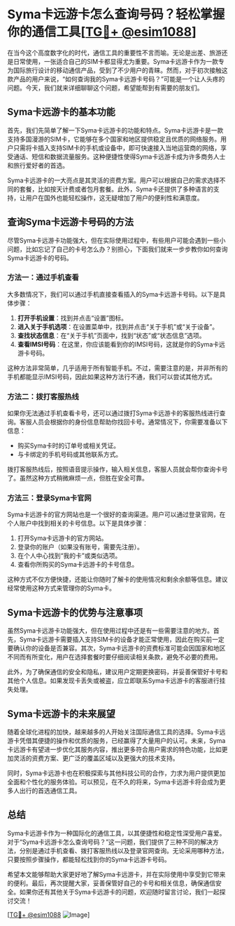 # Syma卡远游卡怎么查询号码？轻松掌握你的通信工具[[TG💪+ @esim1088](https://t.me/s/esim1088)]

在当今这个高度数字化的时代，通信工具的重要性不言而喻。无论是出差、旅游还是日常使用，一张适合自己的SIM卡都显得尤为重要。Syma卡远游卡作为一款专为国际旅行设计的移动通信产品，受到了不少用户的青睐。然而，对于初次接触这款产品的用户来说，“如何查询我的Syma卡远游卡号码？”可能是一个让人头疼的问题。今天，我们就来详细聊聊这个问题，希望能帮到有需要的朋友们。

## Syma卡远游卡的基本功能

首先，我们先简单了解一下Syma卡远游卡的功能和特点。Syma卡远游卡是一款支持多国漫游的SIM卡，它能够在多个国家和地区提供稳定且优质的网络服务。用户只需将卡插入支持SIM卡的手机或设备中，即可快速接入当地运营商的网络，享受通话、短信和数据流量服务。这种便捷性使得Syma卡远游卡成为许多商务人士和旅行爱好者的首选。

Syma卡远游卡的一大亮点是其灵活的资费方案。用户可以根据自己的需求选择不同的套餐，比如按天计费或者包月套餐。此外，Syma卡还提供了多种语言的支持，让用户在国外也能轻松操作，这无疑增加了用户的便利性和满意度。

## 查询Syma卡远游卡号码的方法

尽管Syma卡远游卡功能强大，但在实际使用过程中，有些用户可能会遇到一些小问题，比如忘记了自己的卡号怎么办？别担心，下面我们就来一步步教你如何查询Syma卡远游卡的号码。

### 方法一：通过手机查看

大多数情况下，我们可以通过手机直接查看插入的Syma卡远游卡号码。以下是具体步骤：

1. **打开手机设置**：找到并点击“设置”图标。
2. **进入关于手机选项**：在设置菜单中，找到并点击“关于手机”或“关于设备”。
3. **查找状态信息**：在“关于手机”页面中，找到“状态”或“状态信息”选项。
4. **查看IMSI号码**：在这里，你应该能看到你的IMSI号码，这就是你的Syma卡远游卡号码。

这种方法非常简单，几乎适用于所有智能手机。不过，需要注意的是，并非所有的手机都能显示IMSI号码，因此如果这种方法行不通，我们可以尝试其他方式。

### 方法二：拨打客服热线

如果你无法通过手机查看卡号，还可以通过拨打Syma卡远游卡的客服热线进行查询。客服人员会根据你的身份信息帮助你找回卡号。通常情况下，你需要准备以下信息：

- 购买Syma卡时的订单号或相关凭证。
- 与卡绑定的手机号码或其他联系方式。

拨打客服热线后，按照语音提示操作，输入相关信息，客服人员就会帮你查询卡号了。虽然这种方式稍微麻烦一点，但胜在安全可靠。

### 方法三：登录Syma卡官网

Syma卡远游卡的官方网站也是一个很好的查询渠道。用户可以通过登录官网，在个人账户中找到相关的卡号信息。以下是具体步骤：

1. 打开Syma卡远游卡的官方网站。
2. 登录你的账户（如果没有账号，需要先注册）。
3. 在个人中心找到“我的卡”或类似选项。
4. 查看你所购买的Syma卡远游卡的卡号信息。

这种方式不仅方便快捷，还能让你随时了解卡的使用情况和剩余余额等信息。建议经常使用这种方式来管理你的Syma卡。

## Syma卡远游卡的优势与注意事项

虽然Syma卡远游卡功能强大，但在使用过程中还是有一些需要注意的地方。首先，Syma卡远游卡需要插入支持SIM卡的设备才能正常使用，因此在购买前一定要确认你的设备是否兼容。其次，Syma卡远游卡的资费标准可能会因国家和地区不同而有所变化，用户在选择套餐时要仔细阅读相关条款，避免不必要的费用。

此外，为了确保通信的安全和隐私，建议用户定期更换密码，并妥善保管好卡号和其他个人信息。如果发现卡丢失或被盗，应立即联系Syma卡远游卡的客服进行挂失处理。

## Syma卡远游卡的未来展望

随着全球化进程的加快，越来越多的人开始关注国际通信工具的选择。Syma卡远游卡凭借其便捷的操作和优质的服务，已经赢得了大量用户的认可。未来，Syma卡远游卡有望进一步优化其服务内容，推出更多符合用户需求的特色功能，比如更加灵活的资费方案、更广泛的覆盖区域以及更强大的技术支持。

同时，Syma卡远游卡也在积极探索与其他科技公司的合作，力求为用户提供更加全面和个性化的服务体验。可以预见，在不久的将来，Syma卡远游卡将会成为更多人出行的首选通信工具。

## 总结

Syma卡远游卡作为一种国际化的通信工具，以其便捷性和稳定性深受用户喜爱。对于“Syma卡远游卡怎么查询号码？”这一问题，我们提供了三种不同的解决方法，分别是通过手机查看、拨打客服热线以及登录官网查询。无论采用哪种方法，只要按照步骤操作，都能轻松找到你的Syma卡远游卡号码。

希望本文能够帮助大家更好地了解Syma卡远游卡，并在实际使用中享受到它带来的便利。最后，再次提醒大家，妥善保管好自己的卡号和相关信息，确保通信安全。如果你还有其他关于Syma卡远游卡的问题，欢迎随时留言讨论，我们一起探讨交流！

[[TG💪+ @esim1088](https://t.me/s/esim1088) ![Image](https://i.postimg.cc/4NQfJmqS/Snipaste-2025-05-13-00-14-12.png)]
